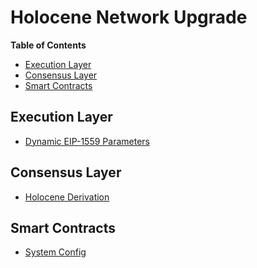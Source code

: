 # Holocene Network Upgrade

<!-- START doctoc generated TOC please keep comment here to allow auto update -->
<!-- DON'T EDIT THIS SECTION, INSTEAD RE-RUN doctoc TO UPDATE -->
**Table of Contents**

- [Execution Layer](#execution-layer)
- [Consensus Layer](#consensus-layer)
- [Smart Contracts](#smart-contracts)

<!-- END doctoc generated TOC please keep comment here to allow auto update -->

## Execution Layer

- [Dynamic EIP-1559 Parameters](./exec-engine.md#dynamic-eip-1559-parameters)

## Consensus Layer

- [Holocene Derivation](./derivation.md#holocene-derivation)

## Smart Contracts

- [System Config](./system-config.md)
